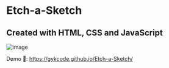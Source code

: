# Etch-a-Sketch

## Created with HTML, CSS and JavaScript

![image](https://user-images.githubusercontent.com/116160329/209607400-2065cd08-748a-4e6d-bdc6-f8c3ae6bc12d.png)

Demo 👀: https://gykcode.github.io/Etch-a-Sketch/
